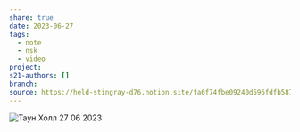 ```yaml
---
share: true
date: 2023-06-27
tags:
  - note
  - nsk
  - video
project: 
s21-authors: []
branch: 
source: https://held-stingray-d76.notion.site/fa6f74fbe09240d596fdfb58738f6a5b
---
```


![Таун Холл 27 06 2023](https://www.youtube.com/watch?v=7DwSrjYqpLE)
